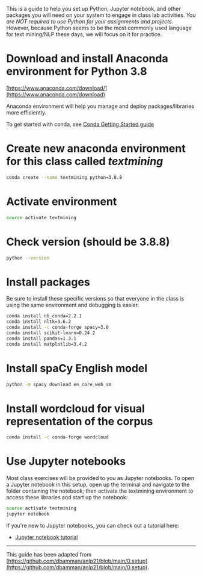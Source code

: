 This is a guide to help you set up Python, Jupyter notebook, and other packages you will need on your system to engage in class lab activities. _You are NOT required to use Python for your assignments and projects._ However, because Python seems to be the most commonly used language for text mining/NLP these days, we will focus on it for practice.

# Download and install Anaconda environment for Python 3.8
[https://www.anaconda.com/download/](https://www.anaconda.com/download)

Anaconda environment will help you manage and deploy packages/libraries more efficiently.

To get started with conda, see [Conda Getting Started guide](https://docs.conda.io/projects/conda/en/latest/user-guide/getting-started.html) 

# Create new anaconda environment for this class called _textmining_ 

```sh
conda create --name textmining python=3.8.8
```

# Activate environment

```sh
source activate textmining
```

# Check version (should be 3.8.8)

```sh
python --version 
```
# Install packages

Be sure to install these specific versions so that everyone in the class is using the same environment and debugging is easier.

```sh
conda install nb_conda=2.2.1
conda install nltk=3.6.2
conda install -c conda-forge spacy=3.0
conda install scikit-learn=0.24.2
conda install pandas=1.3.1
conda install matplotlib=3.4.2
```

# Install spaCy English model

```sh
python -m spacy download en_core_web_sm
```

# Install wordcloud for visual representation of the corpus

```sh
conda install -c conda-forge wordcloud
```

# Use Jupyter notebooks
Most class exercises will be provided to you as Jupyter notebooks. To open a Jupyter notebook in this setup, open up the terminal and navigate to the folder containing the notebook; then activate the textmining environment to access these libraries and start up the notebook:

```sh
source activate textmining
jupyter notebook
```

If you're new to Jupyter notebooks, you can check out a tutorial here:

* [Jupyter notebook tutorial](https://www.dataquest.io/blog/jupyter-notebook-tutorial/)

***

This guide has been adapted from [https://github.com/dbamman/anlp21/blob/main/0.setup](https://github.com/dbamman/anlp21/blob/main/0.setup). 
